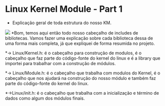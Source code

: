 # Linux Kernel Module - Part 1

  - Explicação geral de toda estrutura do nosso KM.

  <img src="https://imgur.com/EOm0gAs.png">
    *Bom, temos aqui então todo nosso cabeçalho de includes de bibliotecas. Vamos fazer uma explicação sobre cada biblioteca dessa de uma forma mais completa,
    já que expliquei de forma resumida no projeto.
    
*-> Linux/Kernel.h: é o cabeçalho para construção de modulos, é o cabeçalho que faz parte do código-fonte do kernel do linux e é a library que importei para trabalhar com a construção de módulos.

*-> Linux/Module.h: é o cabeçalho que trabalha com modulos do Kernel, é o cabeçalho que nos ajudará na construção do nosso módulo e também faz parte do código-fonte do kernel do linux.

*->Linux/init.h: é o cabeçalho que trabalha com a inicialização e término de dados como algum dos módulos finais.

